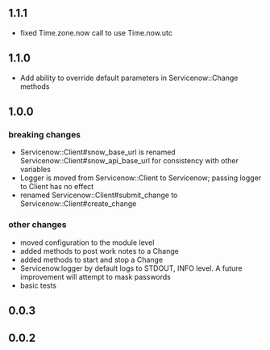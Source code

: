## 1.1.1

* fixed Time.zone.now call to use Time.now.utc

## 1.1.0

* Add ability to override default parameters in Servicenow::Change methods

## 1.0.0

### breaking changes

* Servicenow::Client#snow_base_url is renamed
Servicenow::Client#snow_api_base_url for consistency with other variables
* Logger is moved from Servicenow::Client to Servicenow; passing logger to
Client has no effect
* renamed Servicenow::Client#submit_change to Servicenow::Client#create_change

### other changes

* moved configuration to the module level
* added methods to post work notes to a Change
* added methods to start and stop a Change
* Servicenow.logger by default logs to STDOUT, INFO level.  A future improvement
  will attempt to mask passwords
* basic tests

## 0.0.3

## 0.0.2

